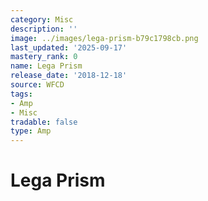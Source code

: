 ```yaml
---
category: Misc
description: ''
image: ../images/lega-prism-b79c1798cb.png
last_updated: '2025-09-17'
mastery_rank: 0
name: Lega Prism
release_date: '2018-12-18'
source: WFCD
tags:
- Amp
- Misc
tradable: false
type: Amp
---
```


# Lega Prism

